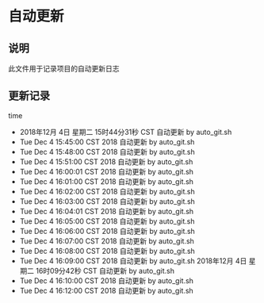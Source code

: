 # 自动更新

## 说明
此文件用于记录项目的自动更新日志

## 更新记录
time

- 2018年12月 4日 星期二 15时44分31秒 CST 自动更新 by auto_git.sh
- Tue Dec 4 15:45:00 CST 2018 自动更新 by auto_git.sh
- Tue Dec 4 15:48:00 CST 2018 自动更新 by auto_git.sh
- Tue Dec 4 15:51:00 CST 2018 自动更新 by auto_git.sh
- Tue Dec 4 16:00:01 CST 2018 自动更新 by auto_git.sh
- Tue Dec 4 16:01:00 CST 2018 自动更新 by auto_git.sh
- Tue Dec 4 16:02:00 CST 2018 自动更新 by auto_git.sh
- Tue Dec 4 16:03:00 CST 2018 自动更新 by auto_git.sh
- Tue Dec 4 16:04:01 CST 2018 自动更新 by auto_git.sh
- Tue Dec 4 16:05:00 CST 2018 自动更新 by auto_git.sh
- Tue Dec 4 16:06:00 CST 2018 自动更新 by auto_git.sh
- Tue Dec 4 16:07:00 CST 2018 自动更新 by auto_git.sh
- Tue Dec 4 16:08:00 CST 2018 自动更新 by auto_git.sh
- Tue Dec 4 16:09:00 CST 2018 自动更新 by auto_git.sh
2018年12月 4日 星期二 16时09分42秒 CST 自动更新 by auto_git.sh
- Tue Dec 4 16:10:00 CST 2018 自动更新 by auto_git.sh
- Tue Dec 4 16:12:00 CST 2018 自动更新 by auto_git.sh

